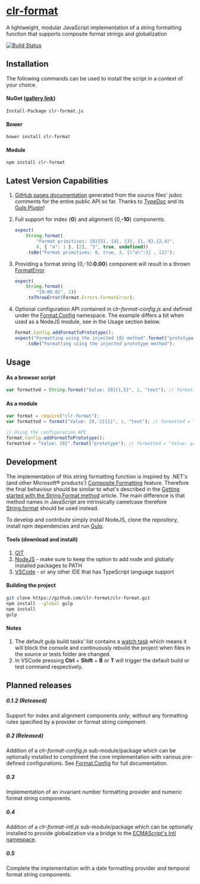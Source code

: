 # [clr-format](https://github.com/clr-format/clr-format)
A lightweight, modular JavaScript implementation of a string formatting function that supports composite format strings and globalization

[![Build Status](https://travis-ci.org/clr-format/clr-format.svg?branch=master)](https://travis-ci.org/clr-format/clr-format)

Installation
------------
The following commands can be used to install the script in a context of your choice.

#### NuGet ([gallery link](https://www.nuget.org/packages/clr-format.js))
    Install-Package clr-format.js

#### Bower
    bower install clr-format

#### Module
    npm install clr-format

Latest Version Capabilities
---------------------------

1. [GitHub pages documentation](http://clr-format.github.io/clr-format) generated from the source files' jsdoc comments for the entire public API so far.
Thanks to [TypeDoc](http://typedoc.io) and its [Gulp Plugin](https://github.com/rogierschouten/gulp-typedoc)!
2. Full support for index \{__0__\} and alignment \{0,__-10__\} components.
    ```javascript
    expect(
        String.format(
            "Format primitives: {0}{5}, {4}, {3}, {1,-8},{2,4}",
            0, { "a": 1 }, [2], "3", true, undefined))
        .toBe("Format primitives: 0, true, 3, {\"a\":1} , [2]");
    ```

3. Providing a format string \{0,-10:__0.00__\} component will result in a thrown [FormatError](http://clr-format.github.io/clr-format/classes/format.errors.formaterror.html).
    ```javascript
    expect(
        String.format(
            "{0:00.0}", 1))
        .toThrowError(Format.Errors.FormatError);
    ```

4. Optional configuration API contained in *clr-format-config.js* and defined under the [Format.Config](http://clr-format.github.io/clr-format/modules/format.config.html) namespace.
The example differs a bit when used as a NodeJS module, see in the Usage section below.
    ```javascript
    Format.Config.addFormatToPrototype();
    expect("Formatting using the injected {0} method".format("prototype"))
        .toBe("Formatting using the injected prototype method");
    ```

Usage
-----

#### As a browser script
```javascript
var formatted = String.format("Value: {0}{1,5}", 1, "text"); // formatted = "Value: 1 text"
```

#### As a module
```javascript
var format = require("clr-format");
var formatted = format("Value: {0,-2}{1}", 1, "text"); // formatted = "Value: 1 text"

// Using the configuration API
format.Config.addFormatToPrototype();
formatted = "Value: {0}".format("prototype"); // formatted = "Value: prototype"
```

Development
-----------
The implementation of this string formatting function is inspired by .NET's (and other Microsoft® products') [Composite Formatting](https://msdn.microsoft.com/en-us/library/txafckwd.aspx) feature.
Therefore the final behaviour should be similar to what's described in the [Getting started with the String.Format method](https://msdn.microsoft.com/en-us/library/system.string.format.aspx#Starting) article.
The main difference is that method names in JavaScript are intrinsically camelcase therefore [String.format](http://clr-format.github.io/clr-format/interfaces/stringconstructor.html#format) should be used instead.

To develop and contribute simply install NodeJS, clone the repository, install npm dependencies and run [Gulp](http://gulpjs.com/).

#### Tools (download and install)
1. [GIT](http://git-scm.com/download/)
2. [NodeJS](https://nodejs.org/download/) - make sure to keep the option to add node and globally installed packages to PATH
3. [VSCode](https://code.visualstudio.com/) - or any other IDE that has TypeScript language support

#### Building the project
```bash
git clone https://github.com/clr-format/clr-format.git
npm install --global gulp
npm install
gulp
```

#### Notes
1. The default gulp build tasks' list contains a [watch task](https://github.com/gulpjs/gulp/blob/master/docs/API.md#gulpwatchglob-opts-cb)
which means it will block the console and continuously rebuild the project when files in the source or tests folder are changed.
2. In VSCode pressing **Ctrl** + **Shift** + **B** or **T** will trigger the default build or test command respectively.

Planned releases
----------------
##### 0.1.2 (Released)
Support for index and alignment components only; *without* any formatting rules specified by a provider or format string component.

##### 0.2 (Released)
Addition of a *clr-format-config.js* sub-module/package which can be optionally installed to compliment the core implementation with various pre-defined configurations.
See [Format.Config](http://clr-format.github.io/clr-format/modules/format.config.html) for full documentation.

##### 0.3
Implementation of an invariant number formatting provider and numeric format string components.

##### 0.4
Addition of a *clr-format-intl.js* sub-module/package which can be optionally installed to provide globalization via a bridge to the
[ECMAScript's Intl namespace](https://developer.mozilla.org/en/docs/Web/JavaScript/Reference/Global_Objects/Intl).

##### 0.5
Complete the implementation with a date formatting provider and temporal format string components.
